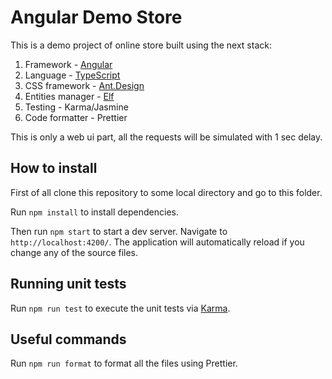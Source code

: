 # Angular Demo Store

This is a demo project of online store built using the next stack:

1. Framework - [Angular](https://angular.io/)
2. Language - [TypeScript](https://www.typescriptlang.org/)
2. CSS framework - [Ant.Design](https://karma-runner.github.io)
3. Entities manager - [Elf](https://ngneat.github.io/elf/)
4. Testing - Karma/Jasmine
5. Code formatter - Prettier

This is only a web ui part, all the requests will be simulated with 1 sec delay.

## How to install
First of all clone this repository to some local directory and go to this folder.

Run `npm install` to install dependencies.

Then run `npm start` to start a dev server. Navigate to `http://localhost:4200/`. 
The application will automatically reload if you change any of the source files.


## Running unit tests

Run `npm run test` to execute the unit tests via [Karma](https://karma-runner.github.io).



## Useful commands

Run `npm run format` to format all the files using Prettier.
